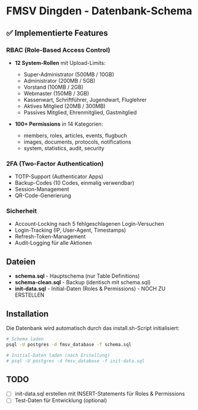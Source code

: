 # FMSV Dingden - Datenbank-Schema

## ✅ Implementierte Features

### RBAC (Role-Based Access Control)
- **12 System-Rollen** mit Upload-Limits:
  - Super-Administrator (500MB / 10GB)
  - Administrator (200MB / 5GB)
  - Vorstand (100MB / 2GB)
  - Webmaster (150MB / 3GB)
  - Kassenwart, Schriftführer, Jugendwart, Fluglehrer
  - Aktives Mitglied (20MB / 300MB)
  - Passives Mitglied, Ehrenmitglied, Gastmitglied

- **100+ Permissions** in 14 Kategorien:
  - members, roles, articles, events, flugbuch
  - images, documents, protocols, notifications
  - system, statistics, audit, security

### 2FA (Two-Factor Authentication)
- TOTP-Support (Authenticator Apps)
- Backup-Codes (10 Codes, einmalig verwendbar)
- Session-Management
- QR-Code-Generierung

### Sicherheit
- Account-Locking nach 5 fehlgeschlagenen Login-Versuchen
- Login-Tracking (IP, User-Agent, Timestamps)
- Refresh-Token-Management
- Audit-Logging für alle Aktionen

## Dateien

- **schema.sql** - Hauptschema (nur Table Definitions)
- **schema-clean.sql** - Backup (identisch mit schema.sql)
- **init-data.sql** - Initial-Daten (Roles & Permissions) - NOCH ZU ERSTELLEN

## Installation

Die Datenbank wird automatisch durch das install.sh-Script initialisiert:

```bash
# Schema laden
psql -U postgres -d fmsv_database -f schema.sql

# Initial-Daten laden (nach Erstellung)
# psql -U postgres -d fmsv_database -f init-data.sql
```

## TODO

- [ ] init-data.sql erstellen mit INSERT-Statements für Roles & Permissions
- [ ] Test-Daten für Entwicklung (optional)
